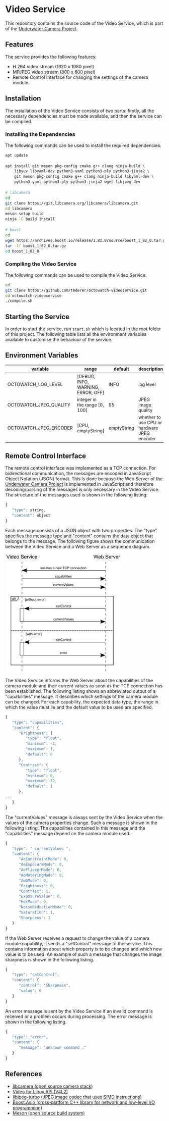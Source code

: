 # Video Service
This repository contains the source code of the Video Service, which is part of the [Underwater Camera Project](https://underwater-camera-project.github.io).

## Features

The service provides the following features:

* H.264 video stream (1920 x 1080 pixel)
* MPJPEG video stream (800 x 600 pixel)
* Remote Control Interface for changing the settings of the camera module.

## Installation

The installation of the Video Service consists of two parts: firstly, all the necessary dependencies must be made available, and then the service can be compiled.

### Installing the Dependencies

The following commands can be used to install the required dependencies.

```bash
apt update

apt install git meson pkg-config cmake g++ clang ninja-build \
    libyuv libyaml-dev python3-yaml python3-ply python3-jinja2 \
    git meson pkg-config cmake g++ clang ninja-build libyaml-dev \
    python3-yaml python3-ply python3-jinja2 wget libjpeg-dev

# libcamera
cd
git clone https://git.libcamera.org/libcamera/libcamera.git
cd libcamera
meson setup build
ninja -C build install

# boost
cd
wget https://archives.boost.io/release/1.82.0/source/boost_1_82_0.tar.gz
tar -tf boost_1_82_0.tar.gz
cd boost_1_82_0
``` 

### Compiling the Video Service

The following commands can be used to compile the Video Service:

```bash
cd
git clone https://github.com/tederer/octowatch-videoservice.git
cd octowatch-videoservice
./compile.sh
```

## Starting the Service

In order to start the service, run `start.sh` which is located in the root folder of this project. The following table lists all the environment variables available to customise the behaviour of the service.

## Environment Variables

|variable              |range                               |default        |description                                  |
|----------------------|------------------------------------|---------------|---------------------------------------------|
|OCTOWATCH_LOG_LEVEL   | [DEBUG, INFO, WARNING, ERROR, OFF] | INFO          | log level                                   |
|OCTOWATCH_JPEG_QUALITY| integer in the range [0, 100]      | 95            | JPEG image quality                          |
|OCTOWATCH_JPEG_ENCODER| [CPU, emptyString]                 | emptyString   | whether to use CPU or hardware JPEG encoder   |

## Remote Control Interface

The remote control interface was implemented as a TCP connection. For bidirectional communication, the messages are encoded in JavaScript Object Notation (JSON) format. This is done because the Web Server of the [Underwater Camera Project](https://underwater-camera-project.github.io) is implemented in JavaScript and therefore decoding/parsing of the messages is only necessary in the Video Service. The structure of the messages used is shown in the following listing:

```javascript
{
   "type": string,
   "content": object
}
```

Each message consists of a JSON object with two properties. The "type" specifies the message type and "content" contains the data object that belongs to the message. The following figure shows the communication between the Video Service and a Web Server as a sequence diagram.

![Communication between the Video Service and a Web Server](images/remote_control_interface_sequence_diagram.png)

The Video Service informs the Web Server about the capabilities of the camera module and their current values as soon as the TCP connection has been established. The following listing shows an abbreviated output of a "capabilities" message. It describes which settings of the camera module can be changed. For each capability, the expected data type, the range in which the value must lie and the default value to be used are specified.

```javascript
{
   "type": "capabilities",
   "content": {
      "Brightness": {
         "type": "float",
         "minimum": -1,
         "maximum": 1,
         "default": 0
      },
      "Contrast": {
         "type": "float",
         "minimum": 0,
         "maximum": 32,
         "default": 1
      },
...
   }
}
```

The "currentValues" message is always sent by the Video Service when the values of the camera properties change. Such a message is shown in the following listing. The capabilities contained in this message and the "capabilities" message depend on the camera module used.

```javascript
{
   "type": " currentValues ",
   "content": {
      "AeConstraintMode": 0,
      "AeExposureMode": 0,
      "AeFlickerMode": 0,
      "AeMeteringMode": 0,
      "AwbMode": 0,
      "Brightness": 0,
      "Contrast": 1,
      "ExposureValue": 0,
      "HdrMode": 0,
      "NoiseReductionMode": 0,
      "Saturation": 1,
      "Sharpness": 1
   }
}
```

If the Web Server receives a request to change the value of a camera module capability, it sends a "setControl" message to the service. This contains information about which property is to be changed and which new value is to be used. An example of such a message that changes the image sharpness is shown in the following listing.

```javascript
{
   "type": "setControl",
   "content": {
      "control": "Sharpness",
      "value": 6
   }
}
```

An error message is sent by the Video Service if an invalid command is received or a problem occurs during processing. The error message is shown in the following listing.

```javascript
{
   "type": "error",
   "content": {
      "message": "unknown command :"
   }
}
```


## References

* [libcamera (open source camera stack)](https://libcamera.org)
* [Video for Linux API (V4L2)](https://www.kernel.org/doc/html/v4.9/media/uapi/v4l/v4l2.html)
* [libjpeg-turbo (JPEG image codec that uses SIMD instructions)](https://www.libjpeg-turbo.org)
* [Boost.Asio (cross-platform C++ library for network and low-level I/O programming)](https://www.boost.org/doc/libs/1_85_0/doc/html/boost_asio.html)
* [Meson (open source build system)](https://mesonbuild.com)
